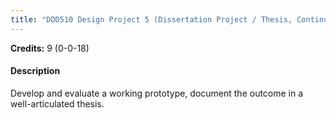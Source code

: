 ```yaml
---
title: "DDD510 Design Project 5 (Dissertation Project / Thesis, Continued)"
---
```

**Credits:** 9 (0-0-18)

#### Description
Develop and evaluate a working prototype, document the outcome in a well-articulated thesis.